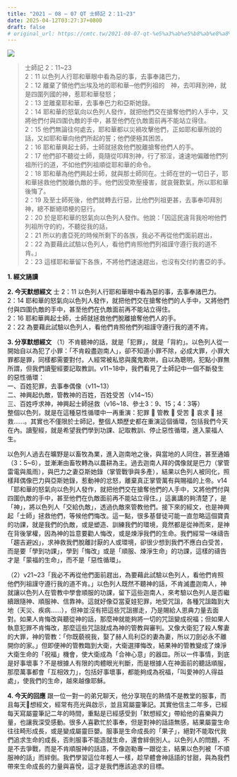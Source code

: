 ```yaml
---
title: "2021 – 08 – 07 QT 士師記 2：11~23"
date: 2025-04-12T03:27:37+0800
draft: false
# original_url: https://cmtc.tw/2021-08-07-qt-%e5%a3%ab%e5%b8%ab%e8%a8%98-2%ef%bc%9a1123
---
```


![](/images/qt.jpg)
> 士師記 2：11\~23  
> 2：11 以色列人行耶和華眼中看為惡的事，去事奉諸巴力，  
> 2：12 離棄了領他們出埃及地的耶和華─他們列祖的　神，去叩拜別神，就是四圍列國的神，惹耶和華發怒；  
> 2：13 並離棄耶和華，去事奉巴力和亞斯她錄。  
> 2：14 耶和華的怒氣向以色列人發作，就把他們交在搶奪他們的人手中，又將他們付與四圍仇敵的手中，甚至他們在仇敵面前再不能站立得住。  
> 2：15 他們無論往何處去，耶和華都以災禍攻擊他們，正如耶和華所說的話，又如耶和華向他們所起的誓；他們便極其困苦。  
> 2：16 耶和華興起士師，士師就拯救他們脫離搶奪他們人的手。  
> 2：17 他們卻不聽從士師，竟隨從叩拜別神，行了邪淫，速速地偏離他們列祖所行的道，不如他們列祖順從耶和華的命令。  
> 2：18 耶和華為他們興起士師，就與那士師同在。士師在世的一切日子，耶和華拯救他們脫離仇敵的手。他們因受欺壓擾害，就哀聲歎氣，所以耶和華後悔了。  
> 2：19 及至士師死後，他們就轉去行惡，比他們列祖更甚，去事奉叩拜別神，總不斷絕頑梗的惡行。  
> 2：20 於是耶和華的怒氣向以色列人發作。他說：「因這民違背我吩咐他們列祖所守的約，不聽從我的話，  
> 2：21 所以約書亞死的時候所剩下的各族，我必不再從他們面前趕出，  
> 2：22 為要藉此試驗以色列人，看他們肯照他們列祖謹守遵行我的道不肯。」  
> 2：23 這樣耶和華留下各族，不將他們速速趕出，也沒有交付約書亞的手。

**1. 經文誦讀**

**2.  今天默想經文**
士 2：11 以色列人行耶和華眼中看為惡的事，去事奉諸巴力。  
2：14 耶和華的怒氣向以色列人發作，就把他們交在搶奪他們的人手中，又將他們付與四圍仇敵的手中，甚至他們在仇敵面前再不能站立得住。  
2：16 耶和華興起士師，士師就拯救他們脫離搶奪他們人的手。  
2：22 為要藉此試驗以色列人，看他們肯照他們列祖謹守遵行我的道不肯。

**3. 分享默想經文**
（1）不肯聽神的話，就是「犯罪」，就是「背約」。以色列人從一開始自以為犯了小罪：「不肯殺盡迦南人」，卻不知道小罪不除，必成大罪，小罪大罪都是罪，同樣都需要對付。人經常被私慾與魔鬼欺哄，自以為聰明，犯點小罪無所謂，但我們讀聖經要記取教訓。v11\~18中，我們看見了士師記中一個不斷發生的惡性循環：  
一、百姓犯罪，去事奉偶像（v11\~13）  
二、神興起仇敵，管教神的百姓，百姓受苦（v14\~15）  
三、百姓呼求神，神興起士師拯救（v16\~18、參士3：9、15；4：3等）  
整個以色列，就是在這種惡性循環中一再重演：犯罪  管教  受苦  哀求  拯救……。其實也不僅限於士師記，整個人類歷史都在重演這個循環，包括我們今天在內。讀聖經，就是希望我們學到功課、記取教訓、停止惡性循環，進入蒙福人生。

以色列人過去在曠野是以畜牧為業，進入迦南地之後，與當地的人同住，甚至通婚（3：5\~6），並漸漸由畜牧轉為以農耕為主。過去迦南人拜的偶像就是巴力（掌管雷電與風雨），與巴力之妻亞斯她錄（掌管戰爭與多產），結果以色列人被同化，照樣拜偶像巴力與亞斯她錄，惹動神的忿怒，離棄真正掌管萬有與賜福的上帝。v14「耶和華的怒氣向以色列人發作，就把他們交在搶奪他們的人手中，又將他們付與四圍仇敵的手中，甚至他們在仇敵面前再不能站立得住。」這裏講的夠清楚了，是「神」，將以色列人「交給仇敵」，透過仇敵來管教他們。接下來的經文，也是神興起「士師」拯救他們，等候他們悔改。這一點，很多基督徒可能一直忽略這個寶貴的功課，就是我們的仇敵，或是塑造、訓練我們的環境，竟然都是從神而來，是神在背後掌權，因為神的旨意要勸人悔改，或是煉淨我們的生命。我們經常一味禱告「趨吉避凶」，求神救我們脫離討厭的人或環境，卻很少想到我們不應白白受苦，而是要「學到功課」，學到「悔改」或是「順服、煉淨生命」的功課，這樣的禱告才是「蒙福的生命」，而不是「惡性循環」。

（2）v21\~23「我必不再從他們面前趕出，為要藉此試驗以色列人，看他們肯照他們列祖謹守遵行我的道不肯。」以色列人既然不聽神的話，不肯滅盡迦南人，神就讓以色列人在管教中學會順服的功課，留下這些迦南人，來考驗以色列人是否繼續跟隨神、順服神、信靠神。這就好像亞當夏娃犯罪，地受咒詛，各種咒詛臨到大地（天災、疾病……），但神並沒有把這些咒詛挪走，乃是賜給人恩典力量去面對。如果人肯悔改與聽從神的話，那麼神就能夠將一切的咒詛變成祝福；但如果人執意犯罪不肯悔改，那麼這些咒詛就成為神的管教與審判。又像大衛犯了殺人奪妻的大罪，神的管教：「你既藐視我，娶了赫人烏利亞的妻為妻，所以刀劍必永不離開你的家。」但即便神的管教臨到大衛，大衛選擇悔改，結果神的管教變成了煉淨大衛生命的「祝福」機會，使大衛成為「合神心意」的器皿。所以一件事情，到底是好事壞事？不是根據人有限的肉體眼光判斷，而是根據人在神面前的聽話順服，那麼萬事都會「互相效力」，包括好事壞事，都能夠成為祝福，「叫愛神的人得益處」，使我們的生命，越來越像耶穌。

**4. 今天的回應**
跟一位一對一的弟兄聊天，他分享現在的熱情不是教堂的服事，而且每天𪐥想經文，經常有亮光與啟示，並且寫屬靈筆記。其實他信主二年多，已經每天寫屬靈筆記二年的時間，重點是已經感受到「默想經文」帶給他的喜樂與力量，也讓我深受感動。很多人喜歡忙於事奉，但是對神的話語無感，結果屬靈生命往往畸形成長，或是變成屬靈巨嬰。服事是生命成長的「果子」，絕對不能取代我們追求生命的成長，否則服事不能造就生命，還會絆倒別人。以色列人的問題，不是不去爭戰，而是不肯順服神的話語，不像迦勒專一跟從主，結果以色列被「不順服神的話」而絆倒。我們學習這位年輕人一樣，趁早體會神話語的甘甜，與為我們帶來生命成長的力量與喜悅，這才是我們應該追求的目標。
